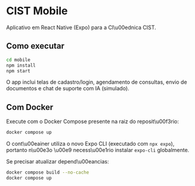 # CIST Mobile

Aplicativo em React Native (Expo) para a Cl\u00ednica CIST.

## Como executar

```bash
cd mobile
npm install
npm start
```

O app inclui telas de cadastro/login, agendamento de consultas, envio de documentos e chat de suporte com IA (simulado).

## Com Docker

Execute com o Docker Compose presente na raiz do reposit\u00f3rio:

```bash
docker compose up
```

O cont\u00eainer utiliza o novo Expo CLI (executado com `npx expo`), portanto n\u00e3o \u00e9 necess\u00e1rio instalar `expo-cli` globalmente.

Se precisar atualizar depend\u00eancias:

```bash
docker compose build --no-cache
docker compose up
```
